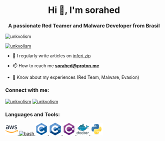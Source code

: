 <h1 align="center">Hi 👋, I'm sorahed</h1>
<h3 align="center">A passionate Red Teamer and Malware Developer from Brasil</h3>

<p align="left"> <img src="https://komarev.com/ghpvc/?username=unkvolism&label=Profile%20views&color=0e75b6&style=flat" alt="unkvolism" /> </p>

<p align="left"> <a href="https://twitter.com/unkvolism" target="blank"><img src="https://img.shields.io/twitter/follow/unkvolism?logo=twitter&style=for-the-badge" alt="unkvolism" /></a> </p>

- 📝 I regularly write articles on [inferi.zip](https://inferi.zip)

- 📫 How to reach me **sorahed@proton.me**

- 📄 Know about my experiences (Red Team, Malware, Evasion)

<h3 align="left">Connect with me:</h3>
<p align="left">
<a href="https://twitter.com/unkvolism" target="blank"><img align="center" src="https://raw.githubusercontent.com/rahuldkjain/github-profile-readme-generator/master/src/images/icons/Social/twitter.svg" alt="unkvolism" height="30" width="40" /></a>
<a href="https://discord.gg/unkvolism" target="blank"><img align="center" src="https://raw.githubusercontent.com/rahuldkjain/github-profile-readme-generator/master/src/images/icons/Social/discord.svg" alt="unkvolism" height="30" width="40" /></a>
</p>

<h3 align="left">Languages and Tools:</h3>
<p align="left"> <a href="https://aws.amazon.com" target="_blank" rel="noreferrer"> <img src="https://raw.githubusercontent.com/devicons/devicon/master/icons/amazonwebservices/amazonwebservices-original-wordmark.svg" alt="aws" width="40" height="40"/> </a> <a href="https://www.gnu.org/software/bash/" target="_blank" rel="noreferrer"> <img src="https://www.vectorlogo.zone/logos/gnu_bash/gnu_bash-icon.svg" alt="bash" width="40" height="40"/> </a> <a href="https://www.cprogramming.com/" target="_blank" rel="noreferrer"> <img src="https://raw.githubusercontent.com/devicons/devicon/master/icons/c/c-original.svg" alt="c" width="40" height="40"/> </a> <a href="https://www.w3schools.com/cpp/" target="_blank" rel="noreferrer"> <img src="https://raw.githubusercontent.com/devicons/devicon/master/icons/cplusplus/cplusplus-original.svg" alt="cplusplus" width="40" height="40"/> </a> <a href="https://www.w3schools.com/cs/" target="_blank" rel="noreferrer"> <img src="https://raw.githubusercontent.com/devicons/devicon/master/icons/csharp/csharp-original.svg" alt="csharp" width="40" height="40"/> </a> <a href="https://www.docker.com/" target="_blank" rel="noreferrer"> <img src="https://raw.githubusercontent.com/devicons/devicon/master/icons/docker/docker-original-wordmark.svg" alt="docker" width="40" height="40"/> </a> <a href="https://www.python.org" target="_blank" rel="noreferrer"> <img src="https://raw.githubusercontent.com/devicons/devicon/master/icons/python/python-original.svg" alt="python" width="40" height="40"/> </a> </p>

